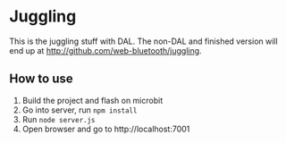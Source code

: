 # Juggling

This is the juggling stuff with DAL. The non-DAL and finished version will end up at http://github.com/web-bluetooth/juggling.

## How to use

1. Build the project and flash on microbit
2. Go into server, run `npm install`
3. Run `node server.js`
4. Open browser and go to http://localhost:7001

